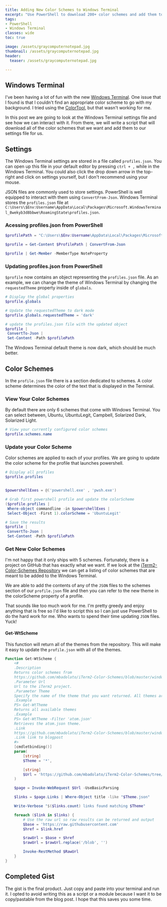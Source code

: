 ```yaml
---
title: Adding New Color Schemes to Windows Terminal
excerpt: "Use PowerShell to download 200+ color schemes and add them to Windows Terminal."
tags:
- PowerShell
- Windows Terminal
classes: wide
toc: true

image: /assets/graycomputernotepad.jpg
thumbnail: /assets/graycomputernotepad.jpg
header:
  teaser: /assets/graycomputernotepad.jpg

---
```


## Windows Terminal

I've been having a lot of fun with the new [Windows Terminal](https://github.com/microsoft/terminal). One issue that I found is that I couldn't find an appropriate color scheme to go with my background. I tried using the [ColorTool](https://github.com/Microsoft/Terminal/tree/master/src/tools/ColorTool), but that wasn't working for me.

In this post we are going to look at the Windows Terminal settings file and see how we can interact with it. From there, we will write a script that will download all of the color schemes that we want and add them to our settings file for us.

## Settings

The Windows Terminal settings are stored in a file called `profiles.json`. You can open up this file in your default editor by pressing `ctrl + ,` while in the Windows Terminal. You could also click the drop down arrow in the top-right and click on settings yourself, but I don't recommend using your mouse.

JSON files are commonly used to store settings. PowerShell is well equipped to interact with them using `ConvertFrom-Json`. Windows Terminal stores the `profiles.json` file at `C:\Users\$Env:Username\AppData\Local\Packages\Microsoft.WindowsTerminal_8wekyb3d8bbwe\RoamingState\profiles.json`.

### Acessing profiles.json from PowerShell

```powershell
$profilePath = "C:\Users\$Env:Username\AppData\Local\Packages\Microsoft.WindowsTerminal_8wekyb3d8bbwe\RoamingState\profiles.json"

$profile = Get-Content $ProfilePath | ConvertFrom-Json

$profile | Get-Member -MemberType NoteProperty
```

### Updating profiles.json from PowerShell

`$profile` now contains an object representing the `profiles.json` file. As an example, we can change the theme of Windows Terminal by changing the `requestedTheme` property inside of `globals`.

```powershell
# Display the global properties
$profile.globals

# Update the requestedTheme to dark mode
$profile.globals.requestedTheme = 'dark'

# update the profiles.json file with the updated object
$profile |
 ConvertTo-Json |
 Set-Content -Path $profilePath
```

The Windows Terminal default theme is now dark, which should be much better.

## Color Schemes

In the `profile.json` file there is a section dedicated to schemes. A color scheme determines the color of the text that is displayed in the Terminal.

### View Your Color Schemes

By default there are only 6 schemes that come with Windows Terminal. You can select between, Ubuntu, UbuntuLegit, Campbell, Solarized Dark, Solarized Light.

```powershell
# View your currently configured color schemes
$profile.schemes.name
```

### Update your Color Scheme

Color schemes are applied to each of your profiles. We are going to update the color scheme for the profile that launches powershell.

```powershell
# Display all profiles
$profile.profiles


$powershellExes = @('powershell.exe' , 'pwsh.exe')

# Grab first powershell profile and update the colorScheme
($profile.profiles |
 Where-object commandline -in $powershellExes |
 Select-Object -First 1).colorScheme = 'UbuntuLegit'

# Save the results
$profile |
 ConvertTo-Json |
 Set-Content -Path $profilePath
```

### Get New Color Schemes

I'm not happy that it only ships with 5 schemes. Fortunately, there is a project on GitHub that has exactly what we want. If we look at the [iTerm2-Color-Schemes Repository](https://github.com/mbadolato/iTerm2-Color-Schemes/tree/master/windowsterminal) we can get a listing of color schemes that are meant to be added to the Windows Terminal.

We are able to add the contents of any of the `JSON` files to the schemes section of our `profile.json` file and then you can refer to the new theme in the colorScheme property of a profile.

That sounds like too much work for me. I'm pretty greedy and enjoy anything that is free so I'd like to script this so I can just use PowerShell to do the hard work for me. Who wants to spend their time updating `JSON` files. Yuck!

#### Get-WtScheme

This function will return all of the themes from the repository. This will make it easy to update the `profile.json` with all of the themes.

```powershell
Function Get-WtScheme {
    <#
    .Description
    Returns color schemes from
    https://github.com/mbadolato/iTerm2-Color-Schemes/blob/master/windowsterminal
    .Parameter Url
    Url to the iTerm2 project.
    .Parameter Theme
    Specify the name of the theme that you want returned. All themes are returned by default
    .Example
    PS> Get-WtTheme
    Returns all available themes
    .Example
    PS> Get-WtTheme -Filter 'atom.json'
    Retrieves the atom.json theme.
    .Link
    https://github.com/mbadolato/iTerm2-Color-Schemes/blob/master/windowsterminal/
    .Link link to blogpost
    #>
    [cmdletbinding()]
    param(
        [string]
        $Theme = '*',

        [string]
        $Url = 'https://github.com/mbadolato/iTerm2-Color-Schemes/tree/master/windowsterminal'
    )

    $page = Invoke-WebRequest $Url -UseBasicParsing

    $links = $page.Links | Where-Object title -like "$Theme.json"

    Write-Verbose "$($links.count) links found matching $Theme"

    foreach ($link in $links) {
        # Use the raw url so raw results can be returned and output
        $base = 'https://raw.githubusercontent.com'
        $href = $link.href

        $rawUrl = $base + $href
        $rawUrl = $rawUrl.replace('/blob', '')

        Invoke-RestMethod $RawUrl
    }
}

```

## Completed Gist

The gist is the final product. Just copy and paste into your terminal and run it. I opted to avoid writing this as a script or a module because I want it to be copy/pastable from the blog post. I hope that this saves you some time.

<script src="https://gist.github.com/AndrewPla/5c302e91af5448c89a65bfab364249d8.js"></script>
